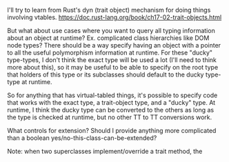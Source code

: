 

I'll try to learn from Rust's dyn (trait object) mechanism for doing things involving vtables. https://doc.rust-lang.org/book/ch17-02-trait-objects.html

But what about use cases where you want to query all typing information about an object at runtime? Ex. complicated class hierarchies like DOM node types? There should be a way specify having an object with a pointer to all the useful polymorphism information at runtime. For these "ducky" type-types, I don't think the exact type will be used a lot (I'll need to think more about this), so it may be useful to be able to specify on the root type that holders of this type or its subclasses should default to the ducky type-type at runtime.

So for anything that has virtual-tabled things, it's possible to specify code that works with the exact type, a trait-object type, and a "ducky" type. At runtime, I think the ducky type can be converted to the others as long as the type is checked at runtime, but no other TT to TT conversions work.


What controls for extension? Should I provide anything more complicated than a boolean yes/no-this-class-can-be-extended?

Note: when two superclasses implement/override a trait method, the